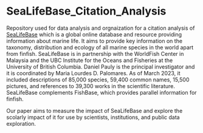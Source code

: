 # SeaLifeBase_Citation_Analysis

Repository used for data analysis and orgnaization for a citation analysis of [SeaLifeBase](https://www.sealifebase.ca/) which is a global online database and resource providing information about marine life. It aims to provide key information on the taxonomy, distribution and ecology of all marine species in the world apart from finfish. SeaLifeBase is in partnership with the WorldFish Center in Malaysia and the UBC Institute for the Oceans and Fisheries at the University of British Columbia. Daniel Pauly is the principal investigator and it is coordinated by Maria Lourdes D. Palomares. As of March 2023, it included descriptions of 85,000 species, 59,400 common names, 15,500 pictures, and references to 39,300 works in the scientific literature. SeaLifeBase complements FishBase, which provides parallel information for finfish.

Our paper aims to measure the impact of SeaLifeBase and explore the scolarly impact of it for use by scientists, institutions, and public data exploration. 
